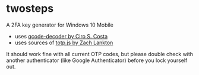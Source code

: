 # twosteps
A 2FA key generator for Windows 10 Mobile

* uses [qcode-decoder by Ciro S. Costa](https://github.com/cirocosta/qcode-decoder)
* uses sources of [totp.js by Zach Lankton](https://gist.github.com/zachlankton/bf0ec610d044e793a1a9cccef6170e97)

It should work fine with all current OTP codes, but please double check with another authenticator (like Google Authenticator) before you lock yourself out. 
